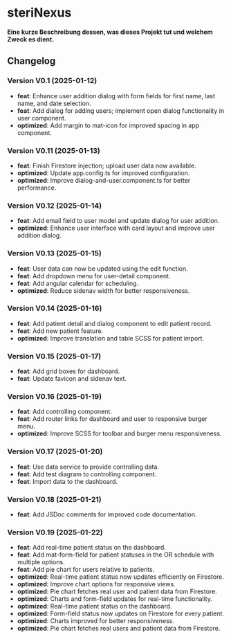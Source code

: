 # steriNexus

**Eine kurze Beschreibung dessen, was dieses Projekt tut und welchem Zweck es dient.**

## Changelog

### Version V0.1 (2025-01-12)
- **feat**: Enhance user addition dialog with form fields for first name, last name, and date selection.
- **feat**: Add dialog for adding users; implement open dialog functionality in user component.
- **optimized**: Add margin to mat-icon for improved spacing in app component.

### Version V0.11 (2025-01-13)
- **feat**: Finish Firestore injection; upload user data now available.
- **optimized**: Update app.config.ts for improved configuration.
- **optimized**: Improve dialog-and-user.component.ts for better performance.

### Version V0.12 (2025-01-14)
- **feat**: Add email field to user model and update dialog for user addition.
- **optimized**: Enhance user interface with card layout and improve user addition dialog.

### Version V0.13 (2025-01-15)
- **feat**: User data can now be updated using the edit function.
- **feat**: Add dropdown menu for user-detail component.
- **feat**: Add angular calendar for scheduling.
- **optimized**: Reduce sidenav width for better responsiveness.

### Version V0.14 (2025-01-16)
- **feat**: Add patient detail and dialog component to edit patient record.
- **feat**: Add new patient feature.
- **optimized**: Improve translation and table SCSS for patient import.

### Version V0.15 (2025-01-17)
- **feat**: Add grid boxes for dashboard.
- **feat**: Update favicon and sidenav text.

### Version V0.16 (2025-01-19)
- **feat**: Add controlling component.
- **feat**: Add router links for dashboard and user to responsive burger menu.
- **optimized**: Improve SCSS for toolbar and burger menu responsiveness.

### Version V0.17 (2025-01-20)
- **feat**: Use data service to provide controlling data.
- **feat**: Add test diagram to controlling component.
- **feat**: Import data to the dashboard.

### Version V0.18 (2025-01-21)
- **feat**: Add JSDoc comments for improved code documentation.

### Version V0.19 (2025-01-22)
- **feat**: Add real-time patient status on the dashboard.
- **feat**: Add mat-form-field for patient statuses in the OR schedule with multiple options.
- **feat**: Add pie chart for users relative to patients.
- **optimized**: Real-time patient status now updates efficiently on Firestore.
- **optimized**: Improve chart options for responsive views.
- **optimized**: Pie chart fetches real user and patient data from Firestore.
- **optimized**: Charts and form-field updates for real-time functionality.
- **optimized**: Real-time patient status on the dashboard.
- **optimized**: Form-field status now updates on Firestore for every patient.
- **optimized**: Charts improved for better responsiveness.
- **optimized**: Pie chart fetches real users and patient data from Firestore.
